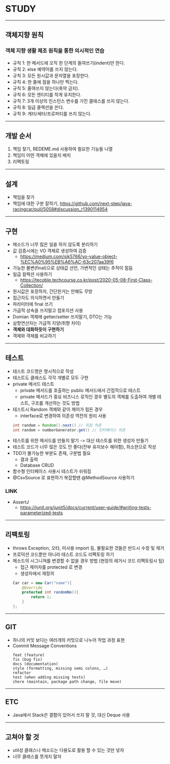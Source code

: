 # STUDY

---

## 객체지향 원칙


### 객체 지향 생활 체조 원칙을 통한 의시적인 연습
* 규칙 1: 한 메서드에 오직 한 단계의 들여쓰기(indent)만 한다.
* 규칙 2: else 예약어를 쓰지 않는다.
* 규칙 3: 모든 원시값과 문자열을 포장한다.
* 규칙 4: 한 줄에 점을 하나만 찍는다.
* 규칙 5: 줄여쓰지 않는다(축약 금지).
* 규칙 6: 모든 엔티티를 작게 유지한다.
* 규칙 7: 3개 이상의 인스턴스 변수를 가진 클래스를 쓰지 않는다.
* 규칙 8: 일급 콜렉션을 쓴다.
* 규칙 9: 게터/세터/프로퍼티를 쓰지 않는다.

---
## 개발 순서
1. 책임 찾기, REDEME.md 사용하여 필요한 기능들 나열
2. 책임이 어떤 객체에 있을지 배치
3. 리팩토링

---

## 설계
- 책임을 찾가
- 책임에 대한 구분 잘하기, https://github.com/next-step/java-racingcar/pull/5058#discussion_r1390114954
---

## 구현
- 메소드가 너무 많은 일을 하지 않도록 분리하기
- 값 검증시에는 VO 객체로 생성하여 검증
  - https://medium.com/sjk5766/vo-value-object-%EC%A0%95%EB%A6%AC-63c207aa39f6
- 가능한 불변(final)으로 상태값 선언, 가변적인 상태는 추적이 힘듬
- 일급 컬렉션 사용하기 
  - https://tecoble.techcourse.co.kr/post/2020-05-08-First-Class-Collection/
- 원시값은 포장하자, 간단한거는 안해도 무방
- 접근자도 의식하면서 만들기
- 파라미터에 final 쓰기
- 가급적 상속을 쓰지말고 컴포지션 사용
- Domian 객체에 getter/setter 쓰지말기, DTO는 가능
- 삼항연산자는 가급적 지양(취향 차이)
- **객체와 대화하듯이 구현하기**
- 객체와 객체를 비교하기

---

## 테스트
- 테스트 코드명은 명시적으로 작성
- 테스트도 클래스도 각각 개별로 모두 구현
- private 메서드 테스트 
  - private 메서드를 호출하는 public 메서드에서 간접적으로 테스트 
  - private 메서드가 중요 비즈니스 로직인 경우 별도의 객체를 도출하여 개별 테스트, 구조를 개선하는 것도 방법
- 테스트시 Random 객체와 같이 제어가 힘든 경우
    - interface로 변경하여 의존성 역전의 원리 사용
    ```java
    int random = Random().next() // 직접 의존 
    int random = numberGenerator.get() // 인터페이스 의존
    ```
- 테스트를 위한 메서드를 만들지 말기 -> 대신 테스트를 위한 생성자 만들기 
- 테스트 코드가 너무 많은 것도 안 좋다(전부 유지보수 해야함), 최소한으로 작성
- TDD가 불가능한 부분도 존재, 구분법 필요
  - 결과 출력
  - Database CRUD
- 함수형 인터페이스 사용시 테스트가 쉬워짐
- @CsvSource 로 표현하기 복잡할땐 @MethodSource 사용하기



### LINK
- AssertJ
  - https://junit.org/junit5/docs/current/user-guide/#writing-tests-parameterized-tests

---

## 리팩토링
- throws Exception, 오타, 미사용 import 등, 불필요한 것들은 반드시 수정 및 제거
- 프로덕션 코드뿐만 아니라 테스트 코드도 리팩토링 하기
- 메소드의 시그니쳐를 변경할 수 없을 경우 방법 (현장의 레거시 코드 리팩토링시 팁)
  - 접근 제어자를 protected 로 변경
  - 생성자에서 재정의
  ```java
  Car car = new Car("name"){
      @Override
      protected int randomNo(){
          return 1;    
      }
  };
  ```

---

## GIT
- 하나의 커밋 보다는 여러개의 커밋으로 나누어 작업 과정 표현
- Commit Message Conventions
  ```text
  feat (feature)
  fix (bug fix)
  docs (documentation)
  style (formatting, missing semi colons, …)
  refactor
  test (when adding missing tests)
  chore (maintain, package path change, file move)
  ```
-------------------------------------------------------------------------------------------------------- 
## ETC
- Java에서 Stack은 결함이 있어서 쓰지 말 것, 대신 Deque 사용



---------------------------------------------------------------------------------------------------
## 고쳐야 할 것
- util성 클래스나 메소드는 다용도로 활용 할 수 있는 것만 넣자
- 너무 클래스를 쪼개지 말자